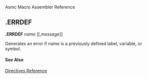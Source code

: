 Asmc Macro Assembler Reference

## .ERRDEF

**.ERRDEF** _name_ [[,_message_]]

Generates an error if _name_ is a previously defined label, variable, or symbol.

#### See Also

[Directives Reference](readme.md)
